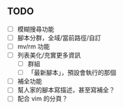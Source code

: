 
## TODO ##
- [ ] 模糊搜尋功能
- [ ] 腳本分群，全域/當前路徑/自訂
- [ ] mv/rm 功能
- [ ] 列表美化/充實更多資訊
    - [ ] 群組
    - [ ] 「最新腳本」，預設會執行的那個
- [ ] 補全功能
- [ ] 幫人家的腳本寫描述，甚至寫補全？
- [ ] 配合 vim 的分頁？
